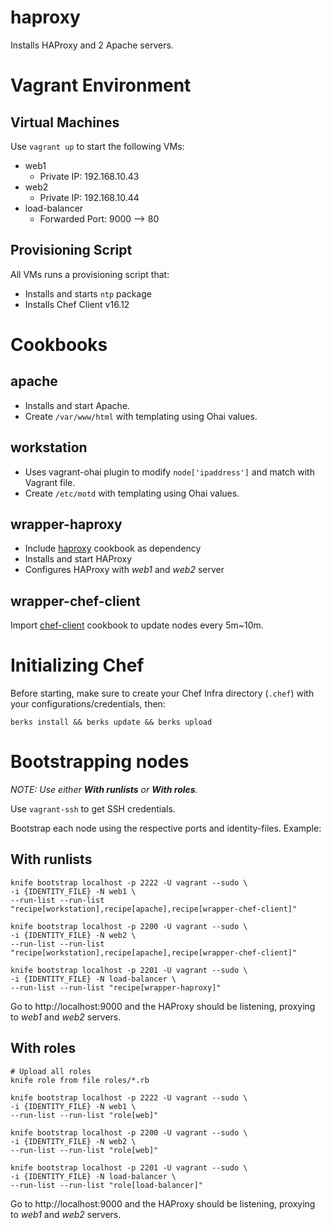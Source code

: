 # haproxy

Installs HAProxy and 2 Apache servers.

# Vagrant Environment

## Virtual Machines
Use `vagrant up` to start the following VMs:
- web1
  - Private IP: 192.168.10.43
- web2
  - Private IP: 192.168.10.44
- load-balancer
  - Forwarded Port: 9000 --> 80

## Provisioning Script
All VMs runs a provisioning script that:
- Installs and starts `ntp` package
- Installs Chef Client v16.12

# Cookbooks

## apache
- Installs and start Apache.
- Create `/var/www/html` with templating using Ohai values.

## workstation
- Uses vagrant-ohai plugin to modify `node['ipaddress']` and match with Vagrant file.
- Create `/etc/motd` with templating using Ohai values.

## wrapper-haproxy
- Include [haproxy](https://supermarket.chef.io/cookbooks/haproxy) cookbook as dependency
- Installs and start HAProxy
- Configures HAProxy with _web1_ and _web2_ server

## wrapper-chef-client
Import [chef-client](https://supermarket.chef.io/cookbooks/chef-client) cookbook to update nodes every 5m~10m.

# Initializing Chef

Before starting, make sure to create your Chef Infra directory (`.chef`) with your configurations/credentials, then:
```
berks install && berks update && berks upload
```


# Bootstrapping nodes

_NOTE: Use either **With runlists** or **With roles**._

Use `vagrant-ssh` to get SSH credentials.

Bootstrap each node using the respective ports and identity-files. Example:

## With runlists
```
knife bootstrap localhost -p 2222 -U vagrant --sudo \
-i {IDENTITY_FILE} -N web1 \
--run-list --run-list "recipe[workstation],recipe[apache],recipe[wrapper-chef-client]"

knife bootstrap localhost -p 2200 -U vagrant --sudo \
-i {IDENTITY_FILE} -N web2 \
--run-list --run-list "recipe[workstation],recipe[apache],recipe[wrapper-chef-client]"

knife bootstrap localhost -p 2201 -U vagrant --sudo \
-i {IDENTITY_FILE} -N load-balancer \
--run-list --run-list "recipe[wrapper-haproxy]"
```

Go to http://localhost:9000 and the HAProxy should be listening, proxying to _web1_ and _web2_ servers.

## With roles
```
# Upload all roles
knife role from file roles/*.rb

knife bootstrap localhost -p 2222 -U vagrant --sudo \
-i {IDENTITY_FILE} -N web1 \
--run-list --run-list "role[web]"

knife bootstrap localhost -p 2200 -U vagrant --sudo \
-i {IDENTITY_FILE} -N web2 \
--run-list --run-list "role[web]"

knife bootstrap localhost -p 2201 -U vagrant --sudo \
-i {IDENTITY_FILE} -N load-balancer \
--run-list --run-list "role[load-balancer]"
```

Go to http://localhost:9000 and the HAProxy should be listening, proxying to _web1_ and _web2_ servers.
